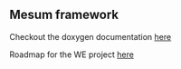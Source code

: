 ## Mesum framework

Checkout the doxygen documentation [here](https://tomtomgome.github.io/Mesum/webDocumentation/index.html)

Roadmap for the WE project [here](https://tomtomgome.github.io/Mesum/we_roadmap.md)